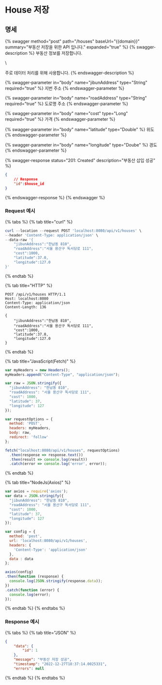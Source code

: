 # House 저장

## 명세

{% swagger method="post" path="/houses" baseUrl="{{domain}}" summary="부동산 저장을 위한 API 입니다." expanded="true" %}
{% swagger-description %}
부동산 정보를 저장합니다.

\


주로 데이터 처리를 위해 사용합니다.
{% endswagger-description %}

{% swagger-parameter in="body" name="jibunAddress" type="String" required="true" %}
지번 주소
{% endswagger-parameter %}

{% swagger-parameter in="body" name="roadAddress" type="String" required="true" %}
도로명 주소
{% endswagger-parameter %}

{% swagger-parameter in="body" name="cost" type="Long" required="true" %}
가격
{% endswagger-parameter %}

{% swagger-parameter in="body" name="latitude" type="Double" %}
위도
{% endswagger-parameter %}

{% swagger-parameter in="body" name="longitude" type="Doube" %}
경도
{% endswagger-parameter %}

{% swagger-response status="201: Created" description="부동산 삽입 성공" %}
```json
{
    // Response
    "id":$house_id
}
```
{% endswagger-response %}
{% endswagger %}

### Request 예시

{% tabs %}
{% tab title="curl" %}
```powershell
curl --location --request POST 'localhost:8080/api/v1/houses' \
--header 'Content-Type: application/json' \
--data-raw '{
    "jibunAddress":"한남동 810",
    "roadAddress":"서울 용산구 독서당로 111",
    "cost":1000,
    "latitude":37.0,
    "longitude":127.0
}'
```
{% endtab %}

{% tab title="HTTP" %}
```
POST /api/v1/houses HTTP/1.1
Host: localhost:8080
Content-Type: application/json
Content-Length: 136

{
    "jibunAddress":"한남동 810",
    "roadAddress":"서울 용산구 독서당로 111",
    "cost":1000,
    "latitude":37.0,
    "longitude":127.0
}
```
{% endtab %}

{% tab title="JavaScript(Fetch)" %}
```javascript
var myHeaders = new Headers();
myHeaders.append("Content-Type", "application/json");

var raw = JSON.stringify({
  "jibunAddress": "한남동 810",
  "roadAddress": "서울 용산구 독서당로 111",
  "cost": 1000,
  "latitude": 37,
  "longitude": 127
});

var requestOptions = {
  method: 'POST',
  headers: myHeaders,
  body: raw,
  redirect: 'follow'
};

fetch("localhost:8080/api/v1/houses", requestOptions)
  .then(response => response.text())
  .then(result => console.log(result))
  .catch(error => console.log('error', error));
```
{% endtab %}

{% tab title="NodeJs(Axios)" %}
```javascript
var axios = require('axios');
var data = JSON.stringify({
  "jibunAddress": "한남동 810",
  "roadAddress": "서울 용산구 독서당로 111",
  "cost": 1000,
  "latitude": 37,
  "longitude": 127
});

var config = {
  method: 'post',
  url: 'localhost:8080/api/v1/houses',
  headers: { 
    'Content-Type': 'application/json'
  },
  data : data
};

axios(config)
.then(function (response) {
  console.log(JSON.stringify(response.data));
})
.catch(function (error) {
  console.log(error);
});

```
{% endtab %}
{% endtabs %}

### Response 예시

{% tabs %}
{% tab title="JSON" %}
```json
{
    "data": {
        "id": 1
    },
    "message": "부동산 저장 성공",
    "timestamp": "2022-12-27T18:37:14.0025331",
    "errors": null

```
{% endtab %}
{% endtabs %}
